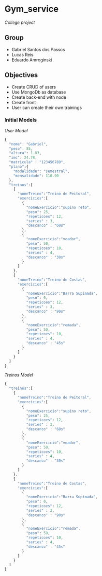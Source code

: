 # Gym_service

_College project_

## Group 
 - Gabriel Santos dos Passos
 - Lucas Reis
 - Eduardo Amroginski

## Objectives

* Create CRUD of users
* Use MongoDb as database
* Create back-end with node
* Create front 
* User can create their own trainings

### Initial Models 

_User Model_
```javascript
{
  "nome": "Gabriel",
  "peso": 85,
  "altura": 1.83,
  "imc": 24.78,
  "matricula" : "123456789",
  "plano":{
    "modalidade": "semestral",
    "mensalidade": 110.90
  },
  "treinos":[
    {
      "nomeTreino":"Treino de Peitoral",
      "exercicios":[
        {
          "nomeExercicio":"supino reto",
          "peso": 25,
          "repeticoes": 12,
          "series" : 3,
          "descanco" : "60s"
        },
        {
          "nomeExercicio":"voador",
          "peso": 50,
          "repeticoes": 10,
          "series" : 4,
          "descanco" : "30s"
        }
      ]
    },
    {
      "nomeTreino":"Treino de Costas",
      "exercicios":[
        {
          "nomeExercicio":"Barra Supinada",
          "peso": 0,
          "repeticoes": 12,
          "series" : 3,
          "descanco" : "90s"
        },
        {
          "nomeExercicio":"remada",
          "peso": 50,
          "repeticoes": 10,
          "series" : 4,
          "descanco" : "45s"
        }
      ]
    }
  ]
}
```

_Treinos Model_

```javascript
{
  "treinos":[
    {
      "nomeTreino":"Treino de Peitoral",
      "exercicios":[
        {
          "nomeExercicio":"supino reto",
          "peso": 25,
          "repeticoes": 12,
          "series" : 3,
          "descanco" : "60s"
        },
        {
          "nomeExercicio":"voador",
          "peso": 50,
          "repeticoes": 10,
          "series" : 4,
          "descanco" : "30s"
        }
      ]
    },
    {
      "nomeTreino":"Treino de Costas",
      "exercicios":[
        {
          "nomeExercicio":"Barra Supinada",
          "peso": 0,
          "repeticoes": 12,
          "series" : 3,
          "descanco" : "90s"
        },
        {
          "nomeExercicio":"remada",
          "peso": 50,
          "repeticoes": 10,
          "series" : 4,
          "descanco" : "45s"
        }
      ]
    }
  ]
}
```
